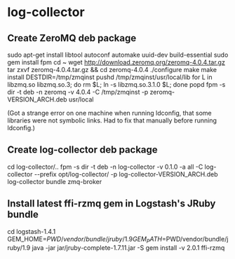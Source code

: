 log-collector
=============

Create ZeroMQ deb package
-------------------------

sudo apt-get install libtool autoconf automake uuid-dev build-essential
sudo gem install fpm
cd ~
wget http://download.zeromq.org/zeromq-4.0.4.tar.gz
tar zxvf zeromq-4.0.4.tar.gz && cd zeromq-4.0.4
./configure
make
make install DESTDIR=/tmp/zmqinst
pushd /tmp/zmqinst/usr/local/lib
for L in libzmq.so libzmq.so.3; do rm $L; ln -s libzmq.so.3.1.0 $L; done
popd
fpm -s dir -t deb -n zeromq -v 4.0.4 -C /tmp/zmqinst -p zeromq-VERSION_ARCH.deb usr/local

(Got a strange error on one machine when running ldconfig, that some libraries were not symbolic links.
Had to fix that manually before running ldconfig.)

Create log-collector deb package
--------------------------------

cd log-collector/..
fpm -s dir -t deb -n log-collector -v 0.1.0 -a all -C log-collector --prefix opt/log-collector/ -p log-collector-VERSION_ARCH.deb log-collector bundle zmq-broker


Install latest ffi-rzmq gem in Logstash's JRuby bundle
------------------------------------------------------

cd logstash-1.4.1
GEM_HOME=$PWD/vendor/bundle/jruby/1.9 GEM_PATH=$PWD/vendor/bundle/jruby/1.9 java -jar jar/jruby-complete-1.7.11.jar -S gem install -v 2.0.1 ffi-rzmq

